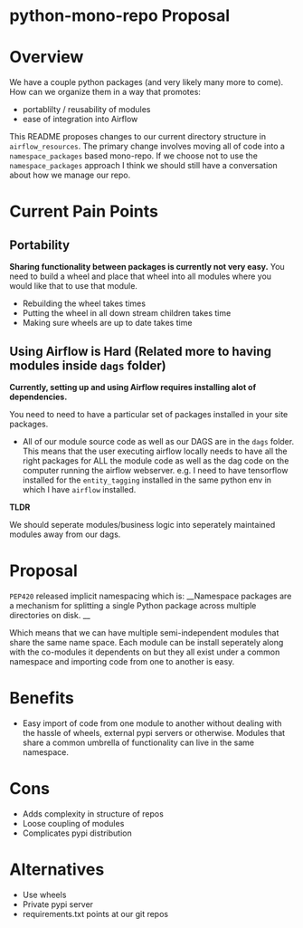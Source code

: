 # python-mono-repo Proposal

# Overview

We have a couple python packages (and very likely many more to come). How can we organize them in a way that promotes:

* portablilty / reusability of modules
* ease of integration into Airflow

This README proposes changes to our current directory structure in `airflow_resources`. The primary change involves moving all of code into a `namespace_packages` based mono-repo. If we choose not to use the `namespace_packages` approach I think we should still have a conversation about how we manage our repo.
 
# Current Pain Points

## Portability

__Sharing functionality between packages is currently not very easy.__ You need to build a wheel and place that wheel into all modules where you would like that to use that module.

* Rebuilding the wheel takes times
* Putting the wheel in all down stream children takes time
* Making sure wheels are up to date takes time

## Using Airflow is Hard (Related more to having modules inside `dags` folder)

__Currently, setting up and using Airflow requires installing alot of dependencies.__ 

You need to need to have a particular set of packages installed in your site packages. 

* All of our module source code as well as our DAGS are in the `dags` folder. This means that the user executing airflow locally needs to have all the right packages for ALL the module code as well as the dag code on the computer running the airflow webserver. e.g. I need to have tensorflow installed for the `entity_tagging` installed in the same python env in which I have `airflow` installed.

__TLDR__

We should seperate modules/business logic into seperately maintained modules away from our dags.

# Proposal 

`PEP420` released implicit namespacing which is: __Namespace packages are a mechanism for splitting a single Python package across multiple directories on disk. __

Which means that we can have multiple semi-independent modules that share the same name space. Each module can be install seperately along with the co-modules it dependents on but they all exist under a common namespace and importing code from one to another is easy.

# Benefits

* Easy import of code from one module to another without dealing with the hassle of wheels, external pypi servers or otherwise. Modules that share a common umbrella of functionality can live in the same namespace.

# Cons
* Adds complexity in structure of repos
* Loose coupling of modules
* Complicates pypi distribution

# Alternatives
* Use wheels
* Private pypi server
* requirements.txt points at our git repos

